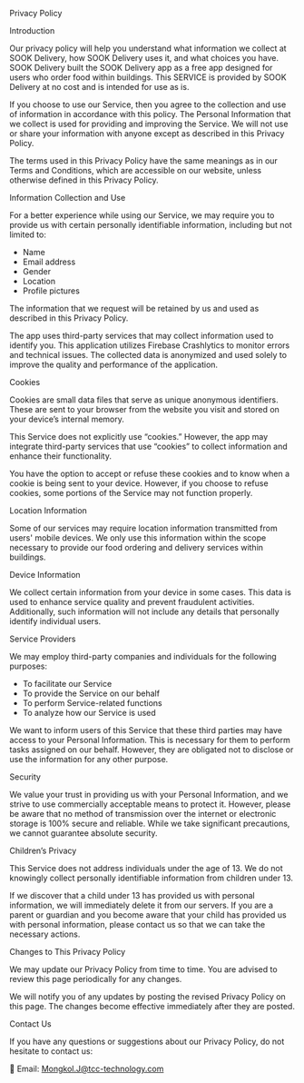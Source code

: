 Privacy Policy

Introduction

Our privacy policy will help you understand what information we collect at SOOK Delivery, how SOOK Delivery uses it, and what choices you have. SOOK Delivery built the SOOK Delivery app as a free app designed for users who order food within buildings. This SERVICE is provided by SOOK Delivery at no cost and is intended for use as is.

If you choose to use our Service, then you agree to the collection and use of information in accordance with this policy. The Personal Information that we collect is used for providing and improving the Service. We will not use or share your information with anyone except as described in this Privacy Policy.

The terms used in this Privacy Policy have the same meanings as in our Terms and Conditions, which are accessible on our website, unless otherwise defined in this Privacy Policy.

Information Collection and Use

For a better experience while using our Service, we may require you to provide us with certain personally identifiable information, including but not limited to:
- Name
- Email address
- Gender
- Location
- Profile pictures

The information that we request will be retained by us and used as described in this Privacy Policy.

The app uses third-party services that may collect information used to identify you. This application utilizes Firebase Crashlytics to monitor errors and technical issues. The collected data is anonymized and used solely to improve the quality and performance of the application.

Cookies

Cookies are small data files that serve as unique anonymous identifiers. These are sent to your browser from the website you visit and stored on your device’s internal memory.

This Service does not explicitly use “cookies.” However, the app may integrate third-party services that use “cookies” to collect information and enhance their functionality.

You have the option to accept or refuse these cookies and to know when a cookie is being sent to your device. However, if you choose to refuse cookies, some portions of the Service may not function properly.

Location Information

Some of our services may require location information transmitted from users' mobile devices. We only use this information within the scope necessary to provide our food ordering and delivery services within buildings.

Device Information

We collect certain information from your device in some cases. This data is used to enhance service quality and prevent fraudulent activities. Additionally, such information will not include any details that personally identify individual users.

Service Providers

We may employ third-party companies and individuals for the following purposes:
- To facilitate our Service
- To provide the Service on our behalf
- To perform Service-related functions
- To analyze how our Service is used

We want to inform users of this Service that these third parties may have access to your Personal Information. This is necessary for them to perform tasks assigned on our behalf. However, they are obligated not to disclose or use the information for any other purpose.

Security

We value your trust in providing us with your Personal Information, and we strive to use commercially acceptable means to protect it. However, please be aware that no method of transmission over the internet or electronic storage is 100% secure and reliable. While we take significant precautions, we cannot guarantee absolute security.

Children’s Privacy

This Service does not address individuals under the age of 13. We do not knowingly collect personally identifiable information from children under 13.

If we discover that a child under 13 has provided us with personal information, we will immediately delete it from our servers. If you are a parent or guardian and you become aware that your child has provided us with personal information, please contact us so that we can take the necessary actions.

Changes to This Privacy Policy

We may update our Privacy Policy from time to time. You are advised to review this page periodically for any changes.

We will notify you of any updates by posting the revised Privacy Policy on this page. The changes become effective immediately after they are posted.

Contact Us

If you have any questions or suggestions about our Privacy Policy, do not hesitate to contact us:

📧 Email: Mongkol.J@tcc-technology.com
